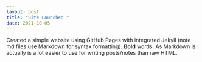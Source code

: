 ```yaml
---
layout: post
title: "Site Launched "
date: 2021-10-05
---
```

Created a simple website using GitHub Pages with integrated Jekyll (note md files use Markdown for syntax formatting).
**Bold** words.  As Markdown is actually is a lot easier to use for writing posts/notes than raw HTML.
